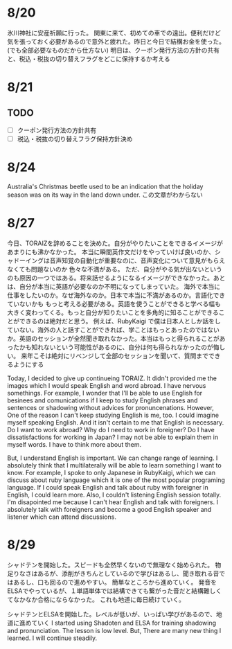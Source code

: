 # 8/20

氷川神社に安産祈願に行った。
関東に来て、初めての車での遠出。便利だけど気を張っておく必要があるので意外と疲れた。昨日と今日で結構お金を使った。(でも全部必要なものだから仕方ない)
明日は、クーポン発行方法の方針の共有と、税込・税抜の切り替えフラグをどこに保持するか考える

# 8/21

## TODO

- [ ] クーポン発行方法の方針共有
- [ ] 税込・税抜の切り替えフラグ保持方針決め

# 8/24

Australia's Christmas beetle used to be an indication that the holiday season was on its way in the land down under.
この文章がわからない

# 8/27

今日、TORAIZを辞めることを決めた。自分がやりたいことをできるイメージがあまりにも沸かなかった。
本当に瞬間英作文だけをやっていけば良いのか、シャドーイングは音声知覚の自動化が重要なのに、音声変化について意見がもらえなくても問題ないのか
色々な不満がある。
ただ、自分がやる気が出ないというのも原因の一つではある。将来話せるようになるイメージができなかった。あとは、自分が本当に英語が必要なのか不明になってしまっていた。
海外で本当に仕事をしたいのか。なぜ海外なのか。日本で本当に不満があるのか。言語化できていないかも
もっと考える必要がある。英語を使うことができると学べる幅も大きく変わってくる。もっと自分が知りたいことを多角的に知ることができることができるのは絶対だと思う。
例えば、RubyKaigi で僕は日本人としか話をしていない。海外の人と話すことができれば、学ことはもっとあったのではないか。英語のセッションが全然聞き取れなかった。本当はもっと得られることがあったかも知れないという可能性があるのに、自分は何も得られなかったのが悔しい。
来年こそは絶対にリベンジして全部のセッションを聞いて、質問までできるようにする

Today, I decided to give up continueing TORAIZ. It didn't provided me the images which I would speak English and word abroad.
I have nervous somethings. For example, I wonder that I'll be able to use English for besinees and comunications if I keep to study English phrases and sentences or shadowing without advices for pronuncenations.
However, One of the reason I can't keep studying English is me, too. I could imagine myself speaking English. And it isn't certain to me that English is necessary.
Do I want to work abroad? Why do I need to work in foreigner? Do I have dissatisfactions for working in Japan? I may not be able to explain them in myself words. I have to think more about them.

But, I understand English is important. We can change range of learning. I absolutely think that I multilaterally will be able to learn something I want to know.
For example, I spoke to only Japanese in RubyKaigi, which we can discuss about ruby language which it is one of the most popular programing language.
If I could speak English and talk about ruby with foreigner in English, I could learn more. Also, I couldn't listening English session totally. I'm disapointed me because I can't hear English and talk with foreigners.
I absolutely talk with foreigners and become a good English speaker and listener which can attend discussions.

# 8/29

シャドテンを開始した。スピードも全然早くないので無理なく始められた。
物足りなさはあるが、添削がきちんとしているので学びはあるし、聞き取れる音ではあるし、口も回るので進めやすい。
簡単なところから進めていく。
発音をELSAでやっているが、１単語単体では結構できても繋がった音だと結構難しくてなかなか合格にならなかった。
これも地道に毎日続けていく。

シャドテンとELSAを開始した。レベルが低いが、いっぱい学びがあるので、地道に進めていく
I started using Shadoten and ELSA for training shadowing and pronunciation. The lesson is low level. But, There are many new thing I learned. I will continue steadily.
